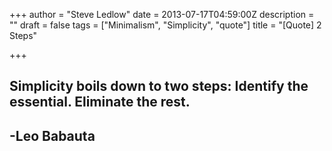 +++
author = "Steve Ledlow"
date = 2013-07-17T04:59:00Z
description = ""
draft = false
tags = ["Minimalism", "Simplicity", "quote"]
title = "[Quote] 2 Steps"

+++


## Simplicity boils down to two steps: Identify the essential. Eliminate the rest.

## -Leo Babauta

